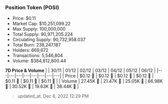 
  ### Position Token (POSI)
  - Price: $0.11
  - Market Cap: $10,251,099.22
  - Max Supply: 100,000,000
  - Total Supply: 90,971,205.224
  - Circulating Supply: 90,732,958.037
  - Total Burn: 238,247.187
  - Holders: 669,672
  - Transactions: 5,546,804
  - Volume: $384,812,800.44

  **7D Price & Volume**
  | | 30&#x2F;11 | 01&#x2F;12 | 02&#x2F;12 | 03&#x2F;12 | 04&#x2F;12 | 05&#x2F;12 | 06&#x2F;12 |
  |---|---|---|---|---|---|---|---|
  | Price | $0.12 🔻 | $0.12 🔻 | $0.12 🚀 | $0.12 🔻 | $0.11 🔻 | $0.11 🚀 | $0.11 🔻 |
  | Volume | 27.45K 🔻 | 21.47K 🔻 | 25.05K 🚀 | 66.98K 🚀 | 30.52K 🔻 | 19.63K 🔻 | 38.44K 🚀 |

  > updated_at: Dec 6, 2022 12:29 PM
